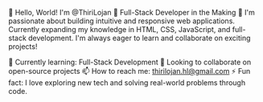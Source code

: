 👋 Hello, World! I'm @ThiriLojan
🌟 Full-Stack Developer in the Making 🚀
I'm passionate about building intuitive and responsive web applications. Currently expanding my knowledge in HTML, CSS, JavaScript, and full-stack development. I'm always eager to learn and collaborate on exciting projects!

🌱 Currently learning: Full-Stack Development
👯 Looking to collaborate on open-source projects
📫 How to reach me: thirilojan.hl@gmail.com
⚡ Fun fact: I love exploring new tech and solving real-world problems through code.
